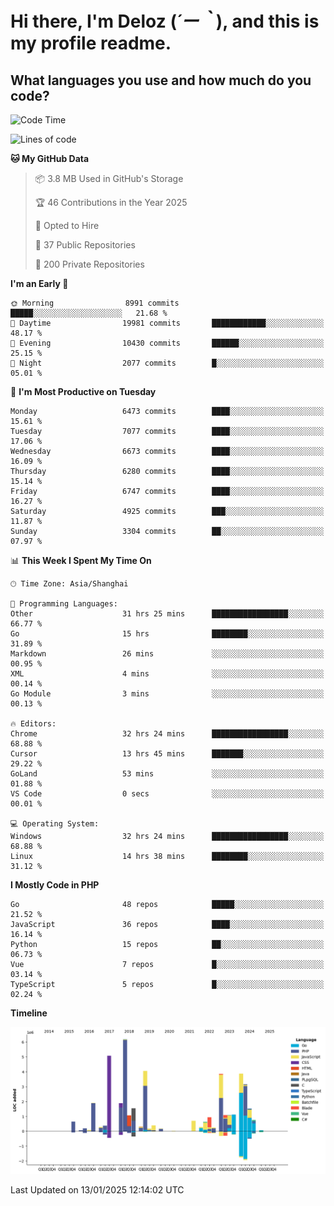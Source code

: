 # **Hi there, I'm Deloz (*´ー｀*), and this is my profile readme.**

## **What languages you use and how much do you code?**

<!--START_SECTION:waka-->
![Code Time](http://img.shields.io/badge/Code%20Time-5%2C488%20hrs%2030%20mins-blue)

![Lines of code](https://img.shields.io/badge/From%20Hello%20World%20I%27ve%20Written-43.7%20million%20lines%20of%20code-blue)

**🐱 My GitHub Data** 

> 📦 3.8 MB Used in GitHub's Storage 
 > 
> 🏆 46 Contributions in the Year 2025
 > 
> 💼 Opted to Hire
 > 
> 📜 37 Public Repositories 
 > 
> 🔑 200 Private Repositories 
 > 
**I'm an Early 🐤** 

```text
🌞 Morning                8991 commits        █████░░░░░░░░░░░░░░░░░░░░   21.68 % 
🌆 Daytime                19981 commits       ████████████░░░░░░░░░░░░░   48.17 % 
🌃 Evening                10430 commits       ██████░░░░░░░░░░░░░░░░░░░   25.15 % 
🌙 Night                  2077 commits        █░░░░░░░░░░░░░░░░░░░░░░░░   05.01 % 
```
📅 **I'm Most Productive on Tuesday** 

```text
Monday                   6473 commits        ████░░░░░░░░░░░░░░░░░░░░░   15.61 % 
Tuesday                  7077 commits        ████░░░░░░░░░░░░░░░░░░░░░   17.06 % 
Wednesday                6673 commits        ████░░░░░░░░░░░░░░░░░░░░░   16.09 % 
Thursday                 6280 commits        ████░░░░░░░░░░░░░░░░░░░░░   15.14 % 
Friday                   6747 commits        ████░░░░░░░░░░░░░░░░░░░░░   16.27 % 
Saturday                 4925 commits        ███░░░░░░░░░░░░░░░░░░░░░░   11.87 % 
Sunday                   3304 commits        ██░░░░░░░░░░░░░░░░░░░░░░░   07.97 % 
```


📊 **This Week I Spent My Time On** 

```text
🕑︎ Time Zone: Asia/Shanghai

💬 Programming Languages: 
Other                    31 hrs 25 mins      █████████████████░░░░░░░░   66.77 % 
Go                       15 hrs              ████████░░░░░░░░░░░░░░░░░   31.89 % 
Markdown                 26 mins             ░░░░░░░░░░░░░░░░░░░░░░░░░   00.95 % 
XML                      4 mins              ░░░░░░░░░░░░░░░░░░░░░░░░░   00.14 % 
Go Module                3 mins              ░░░░░░░░░░░░░░░░░░░░░░░░░   00.13 % 

🔥 Editors: 
Chrome                   32 hrs 24 mins      █████████████████░░░░░░░░   68.88 % 
Cursor                   13 hrs 45 mins      ███████░░░░░░░░░░░░░░░░░░   29.22 % 
GoLand                   53 mins             ░░░░░░░░░░░░░░░░░░░░░░░░░   01.88 % 
VS Code                  0 secs              ░░░░░░░░░░░░░░░░░░░░░░░░░   00.01 % 

💻 Operating System: 
Windows                  32 hrs 24 mins      █████████████████░░░░░░░░   68.88 % 
Linux                    14 hrs 38 mins      ████████░░░░░░░░░░░░░░░░░   31.12 % 
```

**I Mostly Code in PHP** 

```text
Go                       48 repos            █████░░░░░░░░░░░░░░░░░░░░   21.52 % 
JavaScript               36 repos            ████░░░░░░░░░░░░░░░░░░░░░   16.14 % 
Python                   15 repos            ██░░░░░░░░░░░░░░░░░░░░░░░   06.73 % 
Vue                      7 repos             █░░░░░░░░░░░░░░░░░░░░░░░░   03.14 % 
TypeScript               5 repos             █░░░░░░░░░░░░░░░░░░░░░░░░   02.24 % 
```



**Timeline**

![Lines of Code chart](https://raw.githubusercontent.com/deloz/deloz/main/assets/bar_graph.png)


 Last Updated on 13/01/2025 12:14:02 UTC
<!--END_SECTION:waka-->
